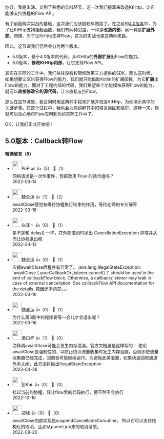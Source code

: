 你好，我是朱涛。又到了熟悉的实战环节，这一次我们接着来改造KtHttp，让它能够支持协程的Flow API。

有了前面两次实战的基础，这次我们应该就轻车熟路了。在之前的[4.0版本](https://time.geekbang.org/column/article/488985)中，为了让KtHttp支持挂起函数，我们有两种思路，一种是**改造内部**，另一种是**扩展外部**。同理，为了让KtHttp支持Flow，这次的实战也是这两种思路。

因此，这节课我们仍然会分为两个版本。

- 5.0版本，基于4.0版本的代码，从KtHttp的**外部扩展**出Flow的能力。
- 6.0版本，**修改KtHttp内部**，让它支持Flow API。

其实在实际的工作中，我们往往没有权限修改第三方提供的SDK，那么这时候，如果想要让SDK获得Flow的能力，我们就只能借助Kotlin的扩展函数，为它**扩展**出Flow的能力。而对于工程内部的代码，我们希望某个功能模块获得Flow的能力，就可以**直接修改它的源代码**，让它直接支持Flow。

那么在这节课里，我会同时用这两种手段来扩展并改造KtHttp，为你演示其中的关键步骤。在这个过程中，我也会为你讲解其中的常见误区和陷阱，这样一来，你就可以放心地将Flow应用到你的实际工作中了。

OK，让我们正式开始吧！

## 5.0版本：Callback转Flow
<div><strong>精选留言（8）</strong></div><ul>
<li><img src="https://static001.geekbang.org/account/avatar/00/18/07/6d/4c1909be.jpg" width="30px"><span>PoPlus</span> 👍（5） 💬（1）<div>网络请求是一次性事件，我都改用 Flow 的话合适吗？</div>2022-03-14</li><br/><li><img src="https://static001.geekbang.org/account/avatar/00/10/a4/ee/cffd8ee6.jpg" width="30px"><span>魏全运</span> 👍（1） 💬（2）<div>awaitClose感觉有等待协程执行结束的作用，等待老师的专业解答</div>2022-03-16</li><br/><li><img src="https://static001.geekbang.org/account/avatar/00/14/26/93/b4791ee3.jpg" width="30px"><span>白泽丶</span> 👍（0） 💬（1）<div>是不是和 delay() 一样，在外部取消时抛出 CancellationException 异常并从而让协程退出呢</div>2022-04-12</li><br/><li><img src="https://static001.geekbang.org/account/avatar/00/10/a4/ee/cffd8ee6.jpg" width="30px"><span>魏全运</span> 👍（0） 💬（1）<div>去掉awaitClose后程序有异常了。
java.lang.IllegalStateException: &#39;awaitClose { yourCallbackOrListener.cancel() }&#39; should be used in the end of callbackFlow block.
Otherwise, a callback&#47;listener may leak in case of external cancellation.
See callbackFlow API documentation for the details.
原因还不清楚。。。</div>2022-03-16</li><br/><li><img src="https://static001.geekbang.org/account/avatar/00/10/a4/ee/cffd8ee6.jpg" width="30px"><span>魏全运</span> 👍（0） 💬（1）<div>为什么第5版中的程序要等一会儿才会退出呢？</div>2022-03-16</li><br/><li><img src="https://static001.geekbang.org/account/avatar/00/1e/4b/b9/44443af4.jpg" width="30px"><span>漱口杯</span> 👍（1） 💬（0）<div>注释调awaitClose可能会发生内存泄漏，官方文档里是这样写的：
使用awaitClose是强制性的，以防止取消流量收集时发生内存泄漏，否则即使流量收集器已经完成，回调也可能继续运行。为避免此类泄漏，如果块返回但通道尚未关闭，此方法将抛出IllegalStateException </div>2023-04-28</li><br/><li><img src="https://static001.geekbang.org/account/avatar/00/11/9e/be/661f406b.jpg" width="30px"><span>彭Kai.</span> 👍（0） 💬（0）<div>挂起当前的协程，好让flow里的代码执行，要不然不会执行</div>2022-10-10</li><br/><li><img src="https://static001.geekbang.org/account/avatar/00/10/f9/c5/95b97dfa.jpg" width="30px"><span>郑峰</span> 👍（0） 💬（0）<div>awaitClose内部实现是suspendCancellableCoroutine。 所以它可以支持结构化的取消，比如从parent job来的取消请求。</div>2022-08-20</li><br/>
</ul>